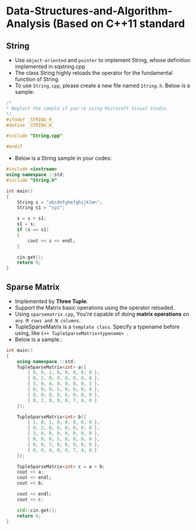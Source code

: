 # Data-Structures-and-Algorithm-Analysis (Based on C++11 standard

## String
* Use `object-oriented` and `pointer` to implement String, whose definition implemented in sqstring.cpp
* The class String highly reloads the operator for the fundamental function of String.
* To use `String.cpp`, please create a new file named `String.h`. Below is a sample:
```C++
/*
* Neglect the sample if you're using Microsoft Visual Studio.
*/
#ifndef _STRING_H_
#define _STRING_H_

#include "String.cpp"

#endif
```
* Below is a String sample in your codes:
```C++
#include <iostream>
using namespace ::std;
#include "String.h"

int main()
{
	String s = "abcdefghefghijklmn";
	String s1 = "xyz";

	s = s + s1;
	s1 = s;
	if (s == s1)
	{
		cout << s << endl;
	}

	cin.get();
	return 0;
}
```
## Sparse Matrix
* Implemented by **Three Tuple**.
* Support the Matrix basic operations using the operator reloaded.
* Using `sparsematrix.cpp`, You're capable of doing **matrix operations** on `any M rows and N columns`.
* TupleSparseMatrix is a `template class`. Specify a typename before using, like ```C++ TupleSparseMatrix<typename> ```.
* Below is a sample.:
```C++
int main()
{  
    using namespace ::std;
    TupleSparseMatrix<int> a({
		{ 0, 0, 1, 0, 0, 0, 0, 0 },
		{ 0, 2, 0, 0, 0, 0, 0, 0 },
		{ 3, 0, 4, 0, 0, 0, 0, 3 },
		{ 0, 0, 0, 5, 0, 0, 0, 0 },
		{ 0, 0, 0, 0, 6, 0, 0, 0 },
		{ 0, 2, 0, 0, 0, 7, 4, 8 }
	});

	TupleSparseMatrix<int> b({
		{ 2, 0, 1, 0, 0, 0, 0, 0 },
		{ 0, 2, 0, 0, 0, 0, 0, 0 },
		{ 3, 0, 0, 0, 0, 0, 0, 0 },
		{ 0, 0, 0, 5, 0, 0, 0, 0 },
		{ 0, 0, 7, 0, 6, 0, 0, 0 },
		{ 0, 0, 4, 0, 0, 7, 4, 0 }
	});

	TupleSparseMatrix<int> c = a + b;
	cout << a;
	cout << endl;
	cout << b;

	cout << endl;
	cout << c;

    std::cin.get();
    return 0;
}
```
